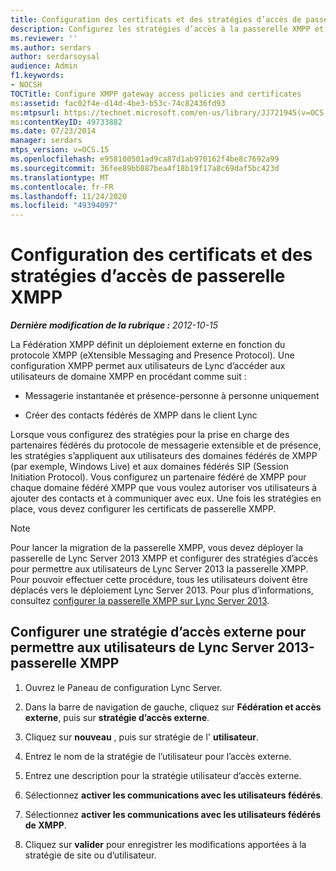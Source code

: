 ```yaml
---
title: Configuration des certificats et des stratégies d’accès de passerelle XMPP
description: Configurez les stratégies d’accès à la passerelle XMPP et les certificats.
ms.reviewer: ''
ms.author: serdars
author: serdarsoysal
audience: Admin
f1.keywords:
- NOCSH
TOCTitle: Configure XMPP gateway access policies and certificates
ms:assetid: fac02f4e-d14d-4be3-b53c-74c82436fd93
ms:mtpsurl: https://technet.microsoft.com/en-us/library/JJ721945(v=OCS.15)
ms:contentKeyID: 49733882
ms.date: 07/23/2014
manager: serdars
mtps_version: v=OCS.15
ms.openlocfilehash: e958100501ad9ca87d1ab970162f4be8c7692a99
ms.sourcegitcommit: 36fee89bb887bea4f18b19f17a8c69daf5bc423d
ms.translationtype: MT
ms.contentlocale: fr-FR
ms.lasthandoff: 11/24/2020
ms.locfileid: "49394097"
---
```

# <a name="configure-xmpp-gateway-access-policies-and-certificates"></a>Configuration des certificats et des stratégies d’accès de passerelle XMPP

<div data-xmlns="http://www.w3.org/1999/xhtml">

<div class="topic" data-xmlns="http://www.w3.org/1999/xhtml" data-msxsl="urn:schemas-microsoft-com:xslt" data-cs="https://msdn.microsoft.com/">

<div data-asp="https://msdn2.microsoft.com/asp">



</div>

<div id="mainSection">

<div id="mainBody">

<span> </span>

_**Dernière modification de la rubrique :** 2012-10-15_

La Fédération XMPP définit un déploiement externe en fonction du protocole XMPP (eXtensible Messaging and Presence Protocol). Une configuration XMPP permet aux utilisateurs de Lync d’accéder aux utilisateurs de domaine XMPP en procédant comme suit :

  - Messagerie instantanée et présence-personne à personne uniquement

  - Créer des contacts fédérés de XMPP dans le client Lync

Lorsque vous configurez des stratégies pour la prise en charge des partenaires fédérés du protocole de messagerie extensible et de présence, les stratégies s’appliquent aux utilisateurs des domaines fédérés de XMPP (par exemple, Windows Live) et aux domaines fédérés SIP (Session Initiation Protocol). Vous configurez un partenaire fédéré de XMPP pour chaque domaine fédéré XMPP que vous voulez autoriser vos utilisateurs à ajouter des contacts et à communiquer avec eux. Une fois les stratégies en place, vous devez configurer les certificats de passerelle XMPP.

<div>


> [!NOTE]  
> Pour lancer la migration de la passerelle XMPP, vous devez déployer la passerelle de Lync Server 2013 XMPP et configurer des stratégies d’accès pour permettre aux utilisateurs de Lync Server 2013 la passerelle XMPP. Pour pouvoir effectuer cette procédure, tous les utilisateurs doivent être déplacés vers le déploiement Lync Server 2013. Pour plus d’informations, consultez <A href="configure-xmpp-gateway-on-lync-server-2013.md">configurer la passerelle XMPP sur Lync Server 2013</A>.



</div>

<div>

## <a name="configure-an-external-access-policy-to-enable-users-for-lync-server-2013-xmpp-gateway"></a>Configurer une stratégie d’accès externe pour permettre aux utilisateurs de Lync Server 2013-passerelle XMPP

1.  Ouvrez le Paneau de configuration Lync Server.

2.  Dans la barre de navigation de gauche, cliquez sur **Fédération et accès externe**, puis sur **stratégie d’accès externe**.

3.  Cliquez sur **nouveau** , puis sur stratégie de l' **utilisateur**.

4.  Entrez le nom de la stratégie de l’utilisateur pour l’accès externe.

5.  Entrez une description pour la stratégie utilisateur d’accès externe.

6.  Sélectionnez **activer les communications avec les utilisateurs fédérés**.

7.  Sélectionnez **activer les communications avec les utilisateurs fédérés de XMPP**.

8.  Cliquez sur **valider** pour enregistrer les modifications apportées à la stratégie de site ou d’utilisateur.

</div>

</div>

<span> </span>

</div>

</div>

</div>

